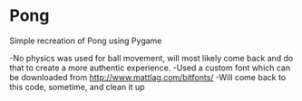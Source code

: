 # Pong
Simple recreation of Pong using Pygame

-No physics was used for ball movement, will most likely come back and do that to create a more authentic experience.
-Used a custom font which can be downloaded from http://www.mattlag.com/bitfonts/
-Will come back to this code, sometime, and clean it up
